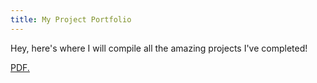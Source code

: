 ```yaml
---
title: My Project Portfolio
---
```



Hey, here's where I will compile all the amazing projects I've completed!

<a href="[https://project-portfolio/Latex Assignment.pdf]" target="_blank">PDF.</a>
